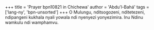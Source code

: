 +++
title = 'Prayer bpn10821 in Chichewa'
author = 'Abdu'l-Bahá'
tags = ['lang-ny', 'bpn-unsorted']
+++
O Mulungu, nditsogozeni, nditetezeni, ndipangeni kukhala nyali yowala ndi nyenyezi yonyezimira.  Inu Ndinu wamkulu ndi wamphamvu.
